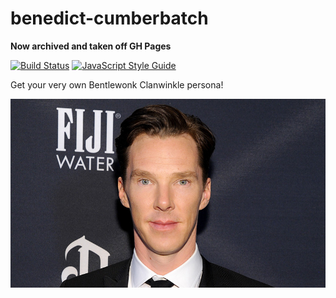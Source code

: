 # benedict-cumberbatch

**Now archived and taken off GH Pages**

[![Build Status](https://travis-ci.org/nchlswhttkr/benedict-cumberbatch.svg?branch=master)](https://travis-ci.org/nchlswhttkr/benedict-cumberbatch)
[![JavaScript Style Guide](https://img.shields.io/badge/code_style-standard-brightgreen.svg)](https://standardjs.com)

Get your very own Bentlewonk Clanwinkle persona!

![Babbledook Colbrunch](./benedict-cumberbatch.jpg)
